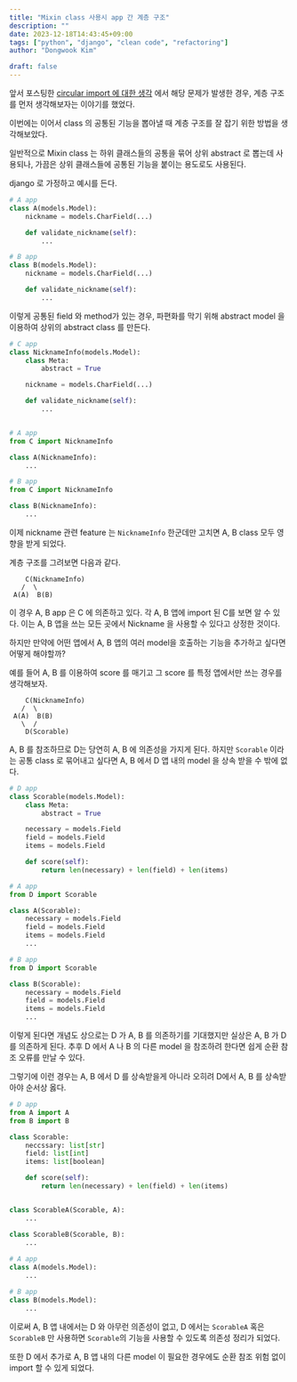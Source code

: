 ```yaml
---
title: "Mixin class 사용시 app 간 계층 구조"
description: ""
date: 2023-12-18T14:43:45+09:00
tags: ["python", "django", "clean code", "refactoring"]
author: "Dongwook Kim"

draft: false
---
```


앞서 포스팅한 [circular import 에 대한 생각](https://tempkdw.github.io/posts/circular_import/) 에서 해당 문제가 발생한 경우, 계층 구조를 먼저 생각해보자는 이야기를 했었다.

이번에는 이어서 class 의 공통된 기능을 뽑아낼 때 계층 구조를 잘 잡기 위한 방법을 생각해보았다.

일반적으로 Mixin class 는 하위 클래스들의 공통을 묶어 상위 abstract 로 뽑는데 사용되나, 가끔은 상위 클래스들에 공통된 기능을 붙이는 용도로도 사용된다.

django 로 가정하고 예시를 든다.

```python
# A app
class A(models.Model):
    nickname = models.CharField(...)

    def validate_nickname(self):
        ...

# B app
class B(models.Model):
    nickname = models.CharField(...)

    def validate_nickname(self):
        ...
```

이렇게 공통된 field 와 method가 있는 경우, 파편화를 막기 위해 abstract model 을 이용하여 상위의 abstract class 를 만든다.

```python
# C app
class NicknameInfo(models.Model):
    class Meta:
        abstract = True

    nickname = models.CharField(...)

    def validate_nickname(self):
        ...


# A app
from C import NicknameInfo

class A(NicknameInfo):
    ...

# B app
from C import NicknameInfo

class B(NicknameInfo):
    ...
```

이제 nickname 관련 feature 는 `NicknameInfo` 한군데만 고치면 A, B class 모두 영향을 받게 되었다.

계층 구조를 그려보면 다음과 같다.

```
    C(NicknameInfo)
   /  \
 A(A)  B(B)
```

이 경우 A, B app 은 C 에 의존하고 있다. 각 A, B 앱에 import 된 C를 보면 알 수 있다. 이는 A, B 앱을 쓰는 모든 곳에서 Nickname 을 사용할 수 있다고 상정한 것이다.

하지만 만약에 어떤 앱에서 A, B 앱의 여러 model을 호출하는 기능을 추가하고 싶다면 어떻게 해야할까?

예를 들어 A, B 를 이용하여 score 를 매기고 그 score 를 특정 앱에서만 쓰는 경우를 생각해보자.

```
    C(NicknameInfo)
   /  \
 A(A)  B(B)
   \  /
    D(Scorable)
```

A, B 를 참조하므로 D는 당연히 A, B 에 의존성을 가지게 된다. 하지만 `Scorable` 이라는 공통 class 로 묶어내고 싶다면 A, B 에서 D 앱 내의 model 을 상속 받을 수 밖에 없다.

```python
# D app
class Scorable(models.Model):
    class Meta:
        abstract = True

    necessary = models.Field
    field = models.Field
    items = models.Field

    def score(self):
        return len(necessary) + len(field) + len(items)

# A app
from D import Scorable

class A(Scorable):
    necessary = models.Field
    field = models.Field
    items = models.Field
    ...

# B app
from D import Scorable

class B(Scorable):
    necessary = models.Field
    field = models.Field
    items = models.Field
    ...
```

이렇게 된다면 개념도 상으로는 D 가 A, B 를 의존하기를 기대했지만 실상은 A, B 가 D를 의존하게 된다. 추후 D 에서 A 나 B 의 다른 model 을 참조하려 한다면 쉽게 순환 참조 오류를 만날 수 있다.

그렇기에 이런 경우는 A, B 에서 D 를 상속받을게 아니라 오히려 D에서 A, B 를 상속받아야 순서상 옳다.

```python
# D app
from A import A
from B import B

class Scorable:
    neccssary: list[str]
    field: list[int]
    items: list[boolean]

    def score(self):
        return len(necessary) + len(field) + len(items)


class ScorableA(Scorable, A):
    ...

class ScorableB(Scorable, B):
    ...
    
# A app
class A(models.Model):
    ...

# B app
class B(models.Model):
    ...
```

이로써 A, B 앱 내에서는 D 와 아무런 의존성이 없고, D 에서는 `ScorableA` 혹은 `ScorableB` 만 사용하면 `Scorable`의 기능을 사용할 수 있도록 의존성 정리가 되었다.

또한 D 에서 추가로 A, B 앱 내의 다른 model 이 필요한 경우에도 순환 참조 위험 없이 import 할 수 있게 되었다.